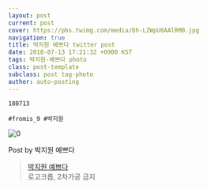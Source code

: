 ```yaml
---
layout: post
current: post
cover: https://pbs.twimg.com/media/Dh-LZWpU0AAlRM0.jpg
navigation: true
title: 박지원 예쁘다 twitter post
date: 2018-07-13 17:21:32 +0900 KST
tags: 박지원-예쁘다 photo
class: post-template
subclass: post tag-photo
author: auto-posting
---
```


```  
180713  
  
#fromis_9 #박지원  

```

![0](https://pbs.twimg.com/media/Dh-LZWpU0AAlRM0.jpg)


Post by 박지원 예쁘다

> [박지원 예쁘다](https://twitter.com/jiwon_is_pretty)  
  로고크롭, 2차가공 금지